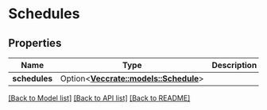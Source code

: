 # Schedules

## Properties

Name | Type | Description | Notes
------------ | ------------- | ------------- | -------------
**schedules** | Option<[**Vec<crate::models::Schedule>**](schedule.md)> |  | [optional]

[[Back to Model list]](../README.md#documentation-for-models) [[Back to API list]](../README.md#documentation-for-api-endpoints) [[Back to README]](../README.md)


